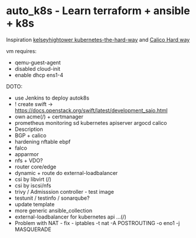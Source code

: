 # auto_k8s - Learn terraform + ansible + k8s
Inspiration <a rel="license" href="https://github.com/kelseyhightower/kubernetes-the-hard-way">kelseyhightower kubernetes-the-hard-way</a> and  <a rel="license" href="https://docs.tigera.io/calico/latest/getting-started/kubernetes/hardway/">Calico Hard way</a>

vm requires:
 * qemu-guest-agent
 * disabled cloud-init
 * enable dhcp ens1-4

DOTO:
* use Jenkins to deploy autok8s
* ! create swift -> https://docs.openstack.org/swift/latest/development_saio.html
* own acme(/) + certmanager
* prometheus monitoring sd kubernetes apiserver argocd calico
* Description
* BGP + calico
* hardening nftable ebpf
* falco
* apparmor
* nfs + VDO?
* router core/edge
* dynamic + route do external-loadbalancer
* csi by libvirt (/)
* csi by iscsi/nfs
* trivy / Admisssion controller - test image
* testunit / testinfo / sonarqube?
* update template
* more generic ansible_collection
* external-loadbalancer for kubernetes api ...(/)
* Problem with NAT - fix - iptables -t nat -A POSTROUTING  -o eno1 -j MASQUERADE
